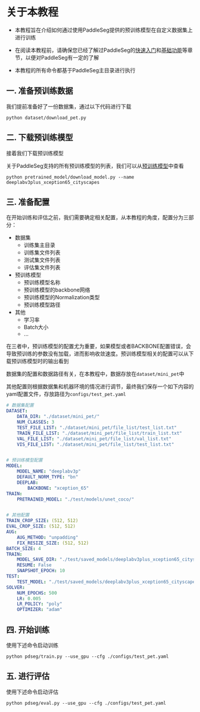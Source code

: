# 关于本教程

* 本教程旨在介绍如何通过使用PaddleSeg提供的预训练模型在自定义数据集上进行训练

* 在阅读本教程前，请确保您已经了解过PaddleSeg的[快速入门](../README.md#快速入门)和[基础功能](../README.md#基础功能)等章节，以便对PaddleSeg有一定的了解

* 本教程的所有命令都基于PaddleSeg主目录进行执行

## 一. 准备预训练数据

我们提前准备好了一份数据集，通过以下代码进行下载

```shell
python dataset/download_pet.py
```

## 二. 下载预训练模型

接着我们下载预训练模型

关于PaddleSeg支持的所有预训练模型的列表，我们可以从[预训练模型]()中查看

```shell
python pretrained_model/download_model.py --name deeplabv3plus_xception65_cityscapes
```

## 三. 准备配置

在开始训练和评估之前，我们需要确定相关配置，从本教程的角度，配置分为三部分：

* 数据集
  * 训练集主目录
  * 训练集文件列表
  * 测试集文件列表
  * 评估集文件列表
* 预训练模型
  * 预训练模型名称
  * 预训练模型的backbone网络
  * 预训练模型的Normalization类型
  * 预训练模型路径
* 其他
  * 学习率
  * Batch大小
  * ...

在三者中，预训练模型的配置尤为重要，如果模型或者BACKBONE配置错误，会导致预训练的参数没有加载，进而影响收敛速度。预训练模型相关的配置可以从下载预训练模型时的输出看到

数据集的配置和数据路径有关，在本教程中，数据存放在`dataset/mini_pet`中

其他配置则根据数据集和机器环境的情况进行调节，最终我们保存一个如下内容的yaml配置文件，存放路径为`configs/test_pet.yaml`

```yaml
# 数据集配置
DATASET:
    DATA_DIR: "./dataset/mini_pet/"
    NUM_CLASSES: 3
    TEST_FILE_LIST: "./dataset/mini_pet/file_list/test_list.txt"
    TRAIN_FILE_LIST: "./dataset/mini_pet/file_list/train_list.txt"
    VAL_FILE_LIST: "./dataset/mini_pet/file_list/val_list.txt"
    VIS_FILE_LIST: "./dataset/mini_pet/file_list/test_list.txt"


# 预训练模型配置
MODEL:
    MODEL_NAME: "deeplabv3p"
    DEFAULT_NORM_TYPE: "bn"
    DEEPLAB:
        BACKBONE: "xception_65"
TRAIN:
    PRETRAINED_MODEL: "./test/models/unet_coco/"


# 其他配置
TRAIN_CROP_SIZE: (512, 512) 
EVAL_CROP_SIZE: (512, 512) 
AUG:
    AUG_METHOD: "unpadding" 
    FIX_RESIZE_SIZE: (512, 512)
BATCH_SIZE: 4
TRAIN:
    MODEL_SAVE_DIR: "./test/saved_models/deeplabv3plus_xception65_cityscapes_pet/"
    RESUME: False
    SNAPSHOT_EPOCH: 10
TEST:
    TEST_MODEL: "./test/saved_models/deeplabv3plus_xception65_cityscapes_pet/final"
SOLVER:
    NUM_EPOCHS: 500
    LR: 0.005
    LR_POLICY: "poly"
    OPTIMIZER: "adam"
```

## 四. 开始训练

使用下述命令启动训练

```shell
python pdseg/train.py --use_gpu --cfg ./configs/test_pet.yaml 
```

## 五. 进行评估

使用下述命令启动评估

```shell
python pdseg/eval.py --use_gpu --cfg ./configs/test_pet.yaml 
```
